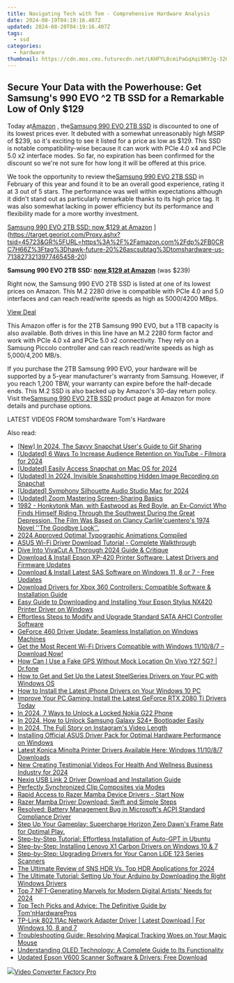 ```yaml
---
title: Navigating Tech with Tom - Comprehensive Hardware Analysis
date: 2024-08-19T04:19:16.407Z
updated: 2024-08-20T04:19:16.407Z
tags:
  - ssd
categories:
  - hardware
thumbnail: https://cdn.mos.cms.futurecdn.net/LKHFYL8cmiPaGqXqi9RYJg-320-80.jpg
---
```


## Secure Your Data with the Powerhouse: Get Samsung's 990 EVO ^2 TB SSD for a Remarkable Low of Only $129

Today at[Amazon](https://tools.techidaily.com) , the[Samsung 990 EVO 2TB SSD](https://target.georiot.com/Proxy.ashx?tsid=45723&GR%5FURL=https%3A%2F%2Famazon.com%2Fdp%2FB0CRC7H66Z%3Ftag%3Dhawk-future-20%26ascsubtag%3Dtomshardware-us-5329609684539675766-20) is discounted to one of its lowest prices ever. It debuted with a somewhat unreasonably high MSRP of $239, so it's exciting to see it listed for a price as low as $129\. This SSD is notable compatibility-wise because it can work with PCIe 4.0 x4 and PCIe 5.0 x2 interface modes. So far, no expiration has been confirmed for the discount so we're not sure for how long it will be offered at this price.

 We took the opportunity to review the[Samsung 990 EVO 2TB SSD](https://tools.techidaily.com) in February of this year and found it to be an overall good experience, rating it at 3 out of 5 stars. The performance was well within expectations although it didn't stand out as particularly remarkable thanks to its high price tag. It was also somewhat lacking in power efficiency but its performance and flexibility made for a more worthy investment.

[Samsung 990 EVO 2TB SSD: now $129 at Amazon](https://cdn.mos.cms.futurecdn.net/iaeo6dkWRo2pU4q492ret8-200-100.jpg "Samsung 990 EVO 2TB SSD: now $129 at Amazon") ](https://target.georiot.com/Proxy.ashx?tsid=45723&GR%5FURL=https%3A%2F%2Famazon.com%2Fdp%2FB0CRC7H66Z%3Ftag%3Dhawk-future-20%26ascsubtag%3Dtomshardware-us-7138273213977465458-20)

**Samsung 990 EVO 2TB SSD:** [**now $129 at Amazon**](https://target.georiot.com/Proxy.ashx?tsid=45723&GR%5FURL=https%3A%2F%2Famazon.com%2Fdp%2FB0CRC7H66Z%3Ftag%3Dhawk-future-20%26ascsubtag%3Dtomshardware-us-1148570901344150097-20) (was $239)  
  
 Right now, the Samsung 990 EVO 2TB SSD is listed at one of its lowest prices on Amazon. This M.2 2280 drive is compatible with PCIe 4.0 and 5.0 interfaces and can reach read/write speeds as high as 5000/4200 MBps.

[View Deal](https://target.georiot.com/Proxy.ashx?tsid=45723&GR%5FURL=https%3A%2F%2Famazon.com%2Fdp%2FB0CRC7H66Z%3Ftag%3Dhawk-future-20%26ascsubtag%3Dtomshardware-us-7138273213977465458-20)

 This Amazon offer is for the 2TB Samsung 990 EVO, but a 1TB capacity is also available. Both drives in this line have an M.2 2280 form factor and work with PCIe 4.0 x4 and PCIe 5.0 x2 connectivity. They rely on a Samsung Piccolo controller and can reach read/write speeds as high as 5,000/4,200 MB/s.

 If you purchase the 2TB Samsung 990 EVO, your hardware will be supported by a 5-year manufacturer's warranty from Samsung. However, if you reach 1,200 TBW, your warranty can expire before the half-decade ends. This M.2 SSD is also backed up by Amazon's 30-day return policy. Visit the[Samsung 990 EVO 2TB SSD](https://target.georiot.com/Proxy.ashx?tsid=45723&GR%5FURL=https%3A%2F%2Famazon.com%2Fdp%2FB0CRC7H66Z%3Ftag%3Dhawk-future-20%26ascsubtag%3Dtomshardware-us-5329609684539675766-20) product page at Amazon for more details and purchase options.

 LATEST VIDEOS FROM tomshardware Tom's Hardware

<ins class="adsbygoogle"
     style="display:block"
     data-ad-format="autorelaxed"
     data-ad-client="ca-pub-7571918770474297"
     data-ad-slot="1223367746"></ins>



<ins class="adsbygoogle"
     style="display:block"
     data-ad-client="ca-pub-7571918770474297"
     data-ad-slot="8358498916"
     data-ad-format="auto"
     data-full-width-responsive="true"></ins>

<span class="atpl-alsoreadstyle">Also read:</span>
<div><ul>
<li><a href="https://snapchat-videos.techidaily.com/new-in-2024-the-savvy-snapchat-users-guide-to-gif-sharing/"><u>[New] In 2024, The Savvy Snapchat User's Guide to Gif Sharing</u></a></li>
<li><a href="https://eaxpv-info.techidaily.com/updated-6-ways-to-increase-audience-retention-on-youtube-filmora-for-2024/"><u>[Updated] 6 Ways To Increase Audience Retention on YouTube - Filmora for 2024</u></a></li>
<li><a href="https://snapchat-videos.techidaily.com/updated-easily-access-snapchat-on-mac-os-for-2024/"><u>[Updated] Easily Access Snapchat on Mac OS for 2024</u></a></li>
<li><a href="https://snapchat-videos.techidaily.com/updated-in-2024-invisible-snapshotting-hidden-image-recording-on-snapchat/"><u>[Updated] In 2024, Invisible Snapshotting  Hidden Image Recording on Snapchat</u></a></li>
<li><a href="https://remote-screen-capture.techidaily.com/updated-symphony-silhouette-audio-studio-mac-for-2024/"><u>[Updated] Symphony Silhouette  Audio Studio Mac for 2024</u></a></li>
<li><a href="https://visual-screen-recording.techidaily.com/updated-zoom-mastering-screen-sharing-basics/"><u>[Updated] Zoom  Mastering Screen-Sharing Basics</u></a></li>
<li><a href="https://hardware-updates.techidaily.com/1982-honkytonk-man-with-eastwood-as-red-boyle-an-ex-convict-who-finds-himself-riding-through-the-southwest-during-the-great-depression-the-film-was-based-on44/"><u>1982 - Honkytonk Man, with Eastwood as Red Boyle, an Ex-Convict Who Finds Himself Riding Through the Southwest During the Great Depression. The Film Was Based on Clancy Carlile'cuentero's 1974 Novel ''The Goodbye Look''.</u></a></li>
<li><a href="https://article-posts.techidaily.com/2024-approved-optimal-typographic-animations-compiled/"><u>2024 Approved  Optimal Typographic Animations Compiled</u></a></li>
<li><a href="https://hardware-updates.techidaily.com/asus-wi-fi-driver-download-tutorial-complete-walkthrough/"><u>ASUS Wi-Fi Driver Download Tutorial - Complete Walkthrough</u></a></li>
<li><a href="https://fox-links.techidaily.com/dive-into-vivacut-a-thorough-2024-guide-and-critique/"><u>Dive Into VivaCut  A Thorough 2024 Guide & Critique</u></a></li>
<li><a href="https://hardware-updates.techidaily.com/download-and-install-epson-xp-420-printer-software-latest-drivers-and-firmware-updates/"><u>Download & Install Epson XP-420 Printer Software: Latest Drivers and Firmware Updates</u></a></li>
<li><a href="https://hardware-updates.techidaily.com/download-and-install-latest-sas-software-on-windows-11-8-or-7-free-updates/"><u>Download & Install Latest SAS Software on Windows 11, 8 or 7 - Free Updates</u></a></li>
<li><a href="https://hardware-updates.techidaily.com/download-drivers-for-xbox-360-controllers-compatible-software-and-installation-guide/"><u>Download Drivers for Xbox 360 Controllers: Compatible Software & Installation Guide</u></a></li>
<li><a href="https://hardware-updates.techidaily.com/easy-guide-to-downloading-and-installing-your-epson-stylus-nx420-printer-driver-on-windows/"><u>Easy Guide to Downloading and Installing Your Epson Stylus NX420 Printer Driver on Windows</u></a></li>
<li><a href="https://hardware-updates.techidaily.com/effortless-steps-to-modify-and-upgrade-standard-sata-ahci-controller-software/"><u>Effortless Steps to Modify and Upgrade Standard SATA AHCI Controller Software</u></a></li>
<li><a href="https://hardware-updates.techidaily.com/geforce-460-driver-update-seamless-installation-on-windows-machines/"><u>GeForce 460 Driver Update: Seamless Installation on Windows Machines</u></a></li>
<li><a href="https://hardware-updates.techidaily.com/get-the-most-recent-wi-fi-drivers-compatible-with-windows-111087-download-now/"><u>Get the Most Recent Wi-Fi Drivers Compatible with Windows 11/10/8/7 – Download Now!</u></a></li>
<li><a href="https://fake-location.techidaily.com/how-can-i-use-a-fake-gps-without-mock-location-on-vivo-y27-5g-drfone-by-drfone-virtual-android/"><u>How Can I Use a Fake GPS Without Mock Location On Vivo Y27 5G? | Dr.fone</u></a></li>
<li><a href="https://hardware-updates.techidaily.com/how-to-get-and-set-up-the-latest-steelseries-drivers-on-your-pc-with-windows-os/"><u>How to Get and Set Up the Latest SteelSeries Drivers on Your PC with Windows OS</u></a></li>
<li><a href="https://hardware-updates.techidaily.com/how-to-install-the-latest-iphone-drivers-on-your-windows-10-pc/"><u>How to Install the Latest iPhone Drivers on Your Windows 10 PC</u></a></li>
<li><a href="https://hardware-updates.techidaily.com/1722968591587-improve-your-pc-gaming-install-the-latest-geforce-rtx-2080-ti-drivers-today/"><u>Improve Your PC Gaming: Install the Latest GeForce RTX 2080 Ti Drivers Today</u></a></li>
<li><a href="https://easy-unlock-android.techidaily.com/in-2024-7-ways-to-unlock-a-locked-nokia-g22-phone-by-drfone-android/"><u>In 2024, 7 Ways to Unlock a Locked Nokia G22 Phone</u></a></li>
<li><a href="https://android-unlock.techidaily.com/in-2024-how-to-unlock-samsung-galaxy-s24plus-bootloader-easily-by-drfone-android/"><u>In 2024, How to Unlock Samsung Galaxy S24+ Bootloader Easily</u></a></li>
<li><a href="https://instagram-videos.techidaily.com/in-2024-the-full-story-on-instagrams-video-length/"><u>In 2024, The Full Story on Instagram's Video Length</u></a></li>
<li><a href="https://hardware-updates.techidaily.com/installing-official-asus-driver-pack-for-optimal-hardware-performance-on-windows/"><u>Installing Official ASUS Driver Pack for Optimal Hardware Performance on Windows</u></a></li>
<li><a href="https://hardware-updates.techidaily.com/latest-konica-minolta-printer-drivers-available-here-windows-111087-downloads/"><u>Latest Konica Minolta Printer Drivers Available Here: Windows 11/10/8/7 Downloads</u></a></li>
<li><a href="https://ai-editing-video.techidaily.com/new-creating-testimonial-videos-for-health-and-wellness-business-industry-for-2024/"><u>New Creating Testimonial Videos For Health And Wellness Business Industry for 2024</u></a></li>
<li><a href="https://hardware-updates.techidaily.com/nexiq-usb-link-2-driver-download-and-installation-guide/"><u>Nexiq USB Link 2 Driver Download and Installation Guide</u></a></li>
<li><a href="https://digital-screen-recording.techidaily.com/perfectly-synchronized-clip-composites-via-modes/"><u>Perfectly Synchronized Clip Composites via Modes</u></a></li>
<li><a href="https://hardware-updates.techidaily.com/1722977084738-rapid-access-to-razer-mamba-device-drivers-start-now/"><u>Rapid Access to Razer Mamba Device Drivers - Start Now</u></a></li>
<li><a href="https://hardware-updates.techidaily.com/razer-mamba-driver-download-swift-and-simple-steps/"><u>Razer Mamba Driver Download: Swift and Simple Steps</u></a></li>
<li><a href="https://hardware-updates.techidaily.com/resolved-battery-management-bug-in-microsofts-acpi-standard-compliance-driver/"><u>Resolved: Battery Management Bug in Microsoft's ACPI Standard Compliance Driver</u></a></li>
<li><a href="https://win-able.techidaily.com/1723003001283-step-up-your-gameplay-supercharge-horizon-zero-dawns-frame-rate-for-optimal-play/"><u>Step Up Your Gameplay: Supercharge Horizon Zero Dawn's Frame Rate for Optimal Play.</u></a></li>
<li><a href="https://tech-haven.techidaily.com/step-by-step-tutorial-effortless-installation-of-auto-gpt-in-ubuntu/"><u>Step-by-Step Tutorial: Effortless Installation of Auto-GPT in Ubuntu</u></a></li>
<li><a href="https://hardware-updates.techidaily.com/step-by-step-installing-lenovo-x1-carbon-drivers-on-windows-10-and-7/"><u>Step-by-Step: Installing Lenovo X1 Carbon Drivers on Windows 10 & 7</u></a></li>
<li><a href="https://hardware-updates.techidaily.com/step-by-step-upgrading-drivers-for-your-canon-lide-123-series-scanners/"><u>Step-by-Step: Upgrading Drivers for Your Canon LiDE 123 Series Scanners</u></a></li>
<li><a href="https://some-guidance.techidaily.com/the-ultimate-review-of-sns-hdr-vs-top-hdr-applications-for-2024/"><u>The Ultimate Review of SNS HDR Vs. Top HDR Applications for 2024</u></a></li>
<li><a href="https://hardware-updates.techidaily.com/the-ultimate-tutorial-setting-up-your-arduino-by-downloading-the-right-windows-drivers/"><u>The Ultimate Tutorial: Setting Up Your Arduino by Downloading the Right Windows Drivers</u></a></li>
<li><a href="https://some-guidance.techidaily.com/top-7-nft-generating-marvels-for-modern-digital-artists-needs-for-2024/"><u>Top 7 NFT-Generating Marvels for Modern Digital Artists' Needs for 2024</u></a></li>
<li><a href="https://hardware-tips.techidaily.com/top-tech-picks-and-advice-the-definitive-guide-by-tomnhardwarepros/"><u>Top Tech Picks and Advice: The Definitive Guide by Tom'nHardwarePros</u></a></li>
<li><a href="https://hardware-updates.techidaily.com/tp-link-80211ac-network-adapter-driver-latest-download-for-windows-10-8-and-7/"><u>TP-Link 802.11Ac Network Adapter Driver | Latest Download | For Windows 10, 8 and 7</u></a></li>
<li><a href="https://technical-tips.techidaily.com/troubleshooting-guide-resolving-magical-tracking-woes-on-your-magic-mouse/"><u>Troubleshooting Guide: Resolving Magical Tracking Woes on Your Magic Mouse</u></a></li>
<li><a href="https://tech-recovery.techidaily.com/understanding-oled-technology-a-complete-guide-to-its-functionality/"><u>Understanding OLED Technology: A Complete Guide to Its Functionality</u></a></li>
<li><a href="https://hardware-updates.techidaily.com/updated-epson-v600-scanner-software-and-drivers-free-download/"><u>Updated Epson V600 Scanner Software & Drivers: Free Download</u></a></li>
</ul></div>

<!-- affiliate ads begin -->
<a href="https://secure.2checkout.com/order/checkout.php?PRODS=4537547&QTY=1&AFFILIATE=108875&CART=1"><img src="https://secure.avangate.com/images/merchant/4b0a0290ad7df100b77e86839989a75e/products/vcfpro.png" border="0">Video Converter Factory Pro</a>
<!-- affiliate ads end -->
